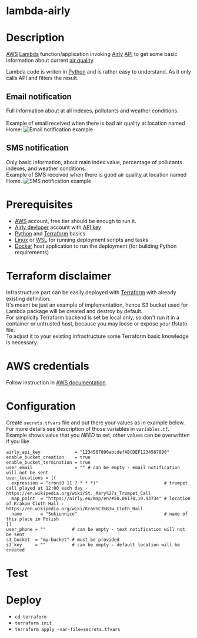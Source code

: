 # lambda-airly


# Description
[AWS](https://aws.amazon.com/) [Lambda](https://aws.amazon.com/lambda/) function/application invoking [Airly](https://airly.eu/) [API](https://developer.airly.eu/) to get some basic information about current [air quality](https://www.airqualitynow.eu/pollution_home.php).

Lambda code is writen in [Python](https://www.python.org/) and is rather easy to understand. As it only calls API and filters the result.

## Email notification
Full information about at all indexes, pollutants and weather conditions.<br>  
Example of email received when there is bad air quality at location named Home:
![Email notification example](https://raw.githubusercontent.com/Krzysztof-Szyper-Epam/lambda-airly/master/images/email.png)

## SMS notification
Only basic information, about main index value, percentage of pollutants indexes, and weather conditions.<br>
Example of SMS received when there is good air quality at location named Home.
![SMS notification example](https://raw.githubusercontent.com/Krzysztof-Szyper-Epam/lambda-airly/master/images/sms.png)

# Prerequisites
- [AWS](https://aws.amazon.com/) account, free tier should be enough to run it.
- [Airly devloper](https://developer.airly.eu/) account with [API key](https://developer.airly.eu/docs#general.authentication)
- [Python](https://www.python.org/) and [Terraform](https://www.terraform.io/) basics
- [Linux](https://www.linux.org/) or [WSL](https://docs.microsoft.com/pl-pl/windows/wsl/install-win10) for running deployment scripts and tasks
- [Docker](https://www.docker.com/) host application to run the deployment (for building Python requirements)

# Terraform disclaimer
Infrastructure part can be easily deployed with [Terraform](https://www.terraform.io/) with already existing definition.<br>
It's meant be just an example of implementation, hence S3 bucket used for Lambda package will be created and destroy by default.<br>
For simplicity Terraform backend is set be local only, so don't run it in a container or untrusted host, because you may loose or expose your tfstate file.<br>
To adjust it to your existing infrastructure some Terraform basic knowledge is necessary.

# AWS credentials
Follow instruction in [AWS documentation](https://docs.aws.amazon.com/cli/latest/userguide/cli-chap-configure.html).

# Configuration
Create `secrets.tfvars` file and put there your values as in example below.<br>
For more details see description of those variables in `variables.tf`.<br>
Example shows value that you *NEED* to set, other values can be overwritten if you like.
```hcl-terraform
airly_api_key             = "1234567890abcdefABCDEF1234567890"
enable_bucket_creation    = true
enable_bucket_termination = true
user_email                = "" # can be empty - email notification will not be sent
user_locations = [{
  expression = "cron(0 11 ? * * *)"                         # trumpet call played at 12:00 each day - https://en.wikipedia.org/wiki/St._Mary%27s_Trumpet_Call
  map_point  = "https://airly.eu/map/en/#50.06170,19.93734" # location of Krakow Cloth Hall - https://en.wikipedia.org/wiki/Krak%C3%B3w_Cloth_Hall
  name       = "Sukiennice"                                 # name of this place in Polish
}]
user_phone = ""          # can be empty - text notification will not be sent
s3_bucket  = "my-bucket" # must be provided
s3_key     = ""          # can be empty - default location will be created
```

# Test

# Deploy
- `cd terraform`
- `terraform init`
- `terraform apply -var-file=secrets.tfvars`
